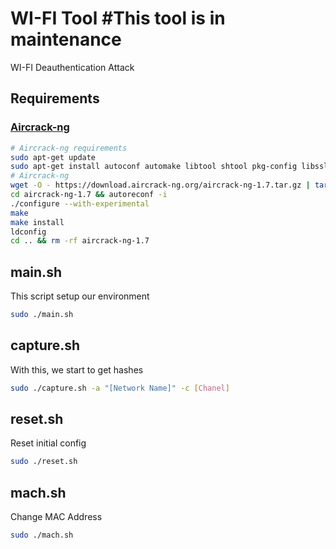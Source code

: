 # WI-FI Tool #<b>This tool is in maintenance</b>

WI-FI Deauthentication Attack

## Requirements

### [Aircrack-ng](https://www.aircrack-ng.org/doku.php?id=install_aircrack#installing_aircrack-ng_from_source)

``` bash
# Aircrack-ng requirements
sudo apt-get update
sudo apt-get install autoconf automake libtool shtool pkg-config libssl-dev ethtool rfkill libnl-3-dev libnl-genl-3-dev build-essential libstdc++-11-dev
# Aircrack-ng
wget -O - https://download.aircrack-ng.org/aircrack-ng-1.7.tar.gz | tar -xz
cd aircrack-ng-1.7 && autoreconf -i
./configure --with-experimental
make
make install
ldconfig
cd .. && rm -rf aircrack-ng-1.7
```

## main.sh

This script setup our environment

``` bash
sudo ./main.sh
```

## capture.sh

With this, we start to get hashes

``` bash
sudo ./capture.sh -a "[Network Name]" -c [Chanel]
```

## reset.sh

Reset initial config

``` bash
sudo ./reset.sh
```

## mach.sh

Change MAC Address

``` bash
sudo ./mach.sh
```

